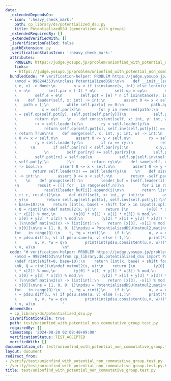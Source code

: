 ```yaml
---
data:
  _extendedDependsOn:
  - icon: ':heavy_check_mark:'
    path: cp_library/ds/potentialized_dsu.py
    title: PotentializedDSU (generalized with groups)
  _extendedRequiredBy: []
  _extendedVerifiedWith: []
  _isVerificationFailed: false
  _pathExtension: py
  _verificationStatusIcon: ':heavy_check_mark:'
  attributes:
    PROBLEM: https://judge.yosupo.jp/problem/unionfind_with_potential_non_commutative_group
    links:
    - https://judge.yosupo.jp/problem/unionfind_with_potential_non_commutative_group
  bundledCode: "# verification-helper: PROBLEM https://judge.yosupo.jp/problem/unionfind_with_potential_non_commutative_group\n\
    \nmod = 998244353\n\nclass PotentializedDSU:\n\n    def __init__(self, op, inv,\
    \ e, v) -> None:\n        n = v if isinstance(v, int) else len(v)\n        self.n\
    \ = n\n        self.par = [-1] * n\n        self.op = op\n        self.inv = inv\n\
    \        self.e = e\n        self.pot = [e] * n if isinstance(v, int) else v\n\
    \n    def leader(self, x: int) -> int:\n        assert 0 <= x < self.n\n     \
    \   path = []\n        while self.par[x] >= 0:\n            path.append(x)\n \
    \           x = self.par[x]\n        for y in reversed(path):\n            self.pot[y]\
    \ = self.op(self.pot[y], self.pot[self.par[y]])\n            self.par[y] = x\n\
    \        return x\n    \n    def consistent(self, x: int, y: int, w) -> bool:\n\
    \        rx = self.leader(x)\n        ry = self.leader(y)\n        if rx == ry:\n\
    \            return self.op(self.pot[x], self.inv(self.pot[y])) == w\n       \
    \ return True\n\n    def merge(self, x: int, y: int, w) -> int:\n        assert\
    \ 0 <= x < self.n\n        assert 0 <= y < self.n\n        rx = self.leader(x)\n\
    \        ry = self.leader(y)\n        if rx == ry:\n            return rx\n  \
    \      \n        if self.par[rx] < self.par[ry]:\n            x,y,w,rx,ry = y,x,self.inv(w),ry,rx\n\
    \            \n        self.par[ry] += self.par[rx]\n        self.par[rx] = ry\n\
    \        self.pot[rx] = self.op(\n            self.op(self.inv(self.pot[x]), w),\
    \ self.pot[y]\n        )\n        return ry\n\n    def same(self, x: int, y: int)\
    \ -> bool:\n        assert 0 <= x < self.n\n        assert 0 <= y < self.n\n \
    \       return self.leader(x) == self.leader(y)\n    \n    def size(self, x: int)\
    \ -> int:\n        assert 0 <= x < self.n\n        return -self.par[self.leader(x)]\n\
    \    \n    def groups(self):\n        leader_buf = [self.leader(i) for i in range(self.n)]\n\
    \n        result = [[] for _ in range(self.n)]\n        for i in range(self.n):\n\
    \            result[leader_buf[i]].append(i)\n\n        return list(filter(lambda\
    \ r: r, result))\n\n    def diff(self, x: int, y: int):\n        assert self.same(x,\
    \ y)\n        return self.op(self.pot[x], self.inv(self.pot[y]))\n\n\ndef rint(shift=0,\
    \ base=10):\n    return [int(x, base) + shift for x in input().split()]\n\nN,\
    \ Q = rint()\n\ndef matmul2(x, y):\n    return [\n        (y[0] * x[0] + y[1]\
    \ * x[2]) % mod,\n        (y[0] * x[1] + y[1] * x[3]) % mod,\n        (y[2] *\
    \ x[0] + y[3] * x[2]) % mod,\n        (y[2] * x[1] + y[3] * x[3]) % mod,\n   \
    \ ]\n\ndef matinv2(x) -> list[int]:\n    return [x[3], -x[1] % mod, -x[2] % mod,\
    \ x[0]]\n\ne = [1, 0, 0, 1]\npdsu = PotentializedDSU(matmul2,matinv2,e,N)\n\n\
    for _ in range(Q):\n    t, *q = rint()\n    if t:\n        u, v = q\n        ans\
    \ = pdsu.diff(u, v) if pdsu.same(u, v) else (-1,)\n        print(*ans)\n    else:\n\
    \        u, v, *w = q\n        print(int(pdsu.consistent(u,v, w)))\n        pdsu.merge(u,\
    \ v, w)\n            \n"
  code: "# verification-helper: PROBLEM https://judge.yosupo.jp/problem/unionfind_with_potential_non_commutative_group\n\
    \nmod = 998244353\n\nfrom cp_library.ds.potentialized_dsu import PotentializedDSU\n\
    \ndef rint(shift=0, base=10):\n    return [int(x, base) + shift for x in input().split()]\n\
    \nN, Q = rint()\n\ndef matmul2(x, y):\n    return [\n        (y[0] * x[0] + y[1]\
    \ * x[2]) % mod,\n        (y[0] * x[1] + y[1] * x[3]) % mod,\n        (y[2] *\
    \ x[0] + y[3] * x[2]) % mod,\n        (y[2] * x[1] + y[3] * x[3]) % mod,\n   \
    \ ]\n\ndef matinv2(x) -> list[int]:\n    return [x[3], -x[1] % mod, -x[2] % mod,\
    \ x[0]]\n\ne = [1, 0, 0, 1]\npdsu = PotentializedDSU(matmul2,matinv2,e,N)\n\n\
    for _ in range(Q):\n    t, *q = rint()\n    if t:\n        u, v = q\n        ans\
    \ = pdsu.diff(u, v) if pdsu.same(u, v) else (-1,)\n        print(*ans)\n    else:\n\
    \        u, v, *w = q\n        print(int(pdsu.consistent(u,v, w)))\n        pdsu.merge(u,\
    \ v, w)\n            "
  dependsOn:
  - cp_library/ds/potentialized_dsu.py
  isVerificationFile: true
  path: test/unionfind_with_potential_non_commutative_group.test.py
  requiredBy: []
  timestamp: '2024-08-28 02:08:48+09:00'
  verificationStatus: TEST_ACCEPTED
  verifiedWith: []
documentation_of: test/unionfind_with_potential_non_commutative_group.test.py
layout: document
redirect_from:
- /verify/test/unionfind_with_potential_non_commutative_group.test.py
- /verify/test/unionfind_with_potential_non_commutative_group.test.py.html
title: test/unionfind_with_potential_non_commutative_group.test.py
---
```

